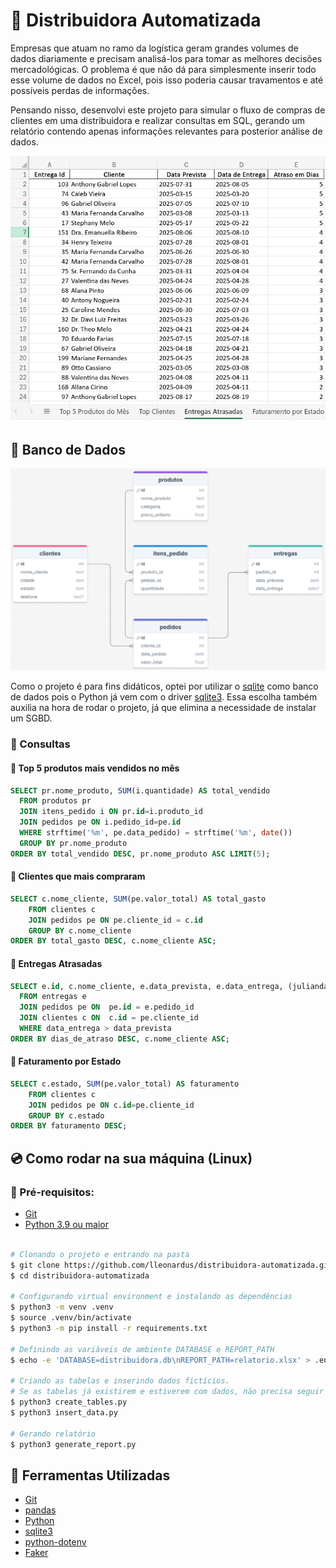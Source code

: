 # 🚚 Distribuidora Automatizada

Empresas que atuam no ramo da logística geram grandes volumes de dados diariamente
e precisam analisá-los para tomar as melhores decisões mercadológicas. O problema
é que não dá para simplesmente inserir todo esse volume de dados no Excel, pois
isso poderia causar travamentos e até possíveis perdas de informações.

Pensando nisso, desenvolvi este projeto para simular o fluxo de compras de clientes
em uma distribuidora e realizar consultas em SQL, gerando um relatório contendo
apenas informações relevantes para posterior análise de dados.

![Exemplo de Output do Relatório](./docs/images/excel-output.png)

## 💾 Banco de Dados

![Modelo Entidade Relacionamento para o Banco](./docs/images/database.png)

Como o projeto é para fins didáticos, optei por utilizar o [sqlite](https://sqlite.org/)
como banco de dados pois o Python já vem com o driver [sqlite3](https://docs.python.org/3/library/sqlite3.html#module-sqlite3).
Essa escolha também auxilia na hora de rodar o projeto, já que elimina a
necessidade de instalar um SGBD.

### 📒 Consultas

#### 🔎 Top 5 produtos mais vendidos no mês

```sql
SELECT pr.nome_produto, SUM(i.quantidade) AS total_vendido
  FROM produtos pr
  JOIN itens_pedido i ON pr.id=i.produto_id
  JOIN pedidos pe ON i.pedido_id=pe.id
  WHERE strftime('%m', pe.data_pedido) = strftime('%m', date())
  GROUP BY pr.nome_produto
ORDER BY total_vendido DESC, pr.nome_produto ASC LIMIT(5);
```

#### 🔎 Clientes que mais compraram

```sql
SELECT c.nome_cliente, SUM(pe.valor_total) AS total_gasto
    FROM clientes c
    JOIN pedidos pe ON pe.cliente_id = c.id
    GROUP BY c.nome_cliente
ORDER BY total_gasto DESC, c.nome_cliente ASC;
```

#### 🔎 Entregas Atrasadas

```sql
SELECT e.id, c.nome_cliente, e.data_prevista, e.data_entrega, (julianday(e.data_entrega) - julianday(e.data_prevista)) AS dias_de_atraso
  FROM entregas e
  JOIN pedidos pe ON  pe.id = e.pedido_id
  JOIN clientes c ON  c.id = pe.cliente_id
  WHERE data_entrega > data_prevista
ORDER BY dias_de_atraso DESC, c.nome_cliente ASC;

```

#### 🔎 Faturamento por Estado

```sql
SELECT c.estado, SUM(pe.valor_total) AS faturamento
    FROM clientes c
    JOIN pedidos pe ON c.id=pe.cliente_id
    GROUP BY c.estado
ORDER BY faturamento DESC;
```

## 💿 Como rodar na sua máquina (Linux)

### 📝 Pré-requisitos:

- [Git](https://git-scm.com/downloads)
- [Python 3.9 ou maior](https://www.python.org/downloads/)

```bash

# Clonando o projeto e entrando na pasta
$ git clone https://github.com/lleonardus/distribuidora-automatizada.git
$ cd distribuidora-automatizada

# Configurando virtual environment e instalando as dependências
$ python3 -m venv .venv
$ source .venv/bin/activate
$ python3 -m pip install -r requirements.txt

# Definindo as variáveis de ambiente DATABASE e REPORT_PATH
$ echo -e 'DATABASE=distribuidora.db\nREPORT_PATH=relatorio.xlsx' > .env

# Criando as tabelas e inserindo dados fictícios.
# Se as tabelas já existirem e estiverem com dados, não precisa seguir esse passo
$ python3 create_tables.py
$ python3 insert_data.py

# Gerando relatório
$ python3 generate_report.py
```

## 🧰 Ferramentas Utilizadas

- [Git](https://git-scm.com/downloads)
- [pandas](https://pandas.pydata.org/docs/getting_started/install.html)
- [Python](https://www.python.org/downloads/)
- [sqlite3](https://docs.python.org/3/library/sqlite3.html#module-sqlite3)
- [python-dotenv](https://pypi.org/project/python-dotenv/)
- [Faker](https://pypi.org/project/Faker/)
